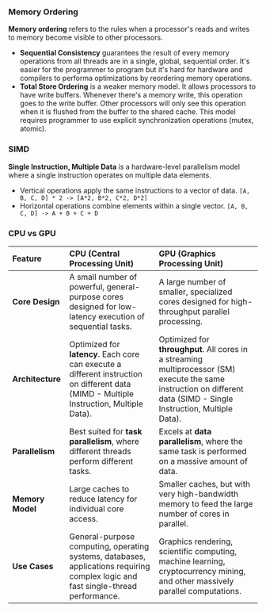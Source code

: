 ### Memory Ordering

**Memory ordering** refers to the rules when a processor's reads and writes to memory become visible to other processors.

- **Sequential Consistency** guarantees the result of every memory operations from all threads are in a single, global, sequential order. It's easier for the programmer to program but it's hard for hardware and compilers to performa optimizations by reordering memory operations.
- **Total Store Ordering** is a weaker memory model. It allows processors to have write buffers. Whenever there's a memory write, this operation goes to the write buffer. Other processors will only see this operation when it is flushed from the buffer to the shared cache. This model requires programmer to use explicit synchronization operations (mutex, atomic).

### SIMD

**Single Instruction, Multiple Data** is a hardware-level parallelism model where a single instruction operates on multiple data elements.

- Vertical operations apply the same instructions to a vector of data. `[A, B, C, D] * 2 -> [A*2, B*2, C*2, D*2]`
- Horizontal operations combine elements within a single vector. `[A, B, C, D] -> A + B + C + D`

### CPU vs GPU

| Feature | CPU (Central Processing Unit) | GPU (Graphics Processing Unit) |
| :--- | :--- | :--- |
| **Core Design** | A small number of powerful, general-purpose cores designed for low-latency execution of sequential tasks. | A large number of smaller, specialized cores designed for high-throughput parallel processing. |
| **Architecture** | Optimized for **latency**. Each core can execute a different instruction on different data (MIMD - Multiple Instruction, Multiple Data). | Optimized for **throughput**. All cores in a streaming multiprocessor (SM) execute the same instruction on different data (SIMD - Single Instruction, Multiple Data). |
| **Parallelism** | Best suited for **task parallelism**, where different threads perform different tasks. | Excels at **data parallelism**, where the same task is performed on a massive amount of data. |
| **Memory Model** | Large caches to reduce latency for individual core access. | Smaller caches, but with very high-bandwidth memory to feed the large number of cores in parallel. |
| **Use Cases** | General-purpose computing, operating systems, databases, applications requiring complex logic and fast single-thread performance. | Graphics rendering, scientific computing, machine learning, cryptocurrency mining, and other massively parallel computations. |